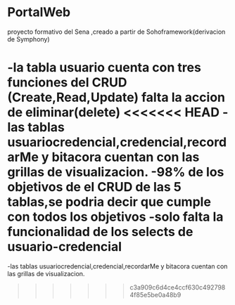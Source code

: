 PortalWeb
=============

proyecto formativo del Sena ,creado a partir de Sohoframework(derivacion de Symphony)

-la tabla usuario cuenta con tres funciones del CRUD (Create,Read,Update) falta la accion de eliminar(delete)
<<<<<<< HEAD
-las tablas usuariocredencial,credencial,recordarMe y bitacora cuentan con las grillas de visualizacion.
-98% de los objetivos de el CRUD de las 5 tablas,se podria decir que cumple con todos los objetivos
-solo falta la funcionalidad de los selects de usuario-credencial
=======
-las tablas usuariocredencial,credencial,recordarMe y bitacora cuentan con las grillas de visualizacion.
>>>>>>> c3a909c6d4ce4ccf630c4927984f85e5be0a48b9
